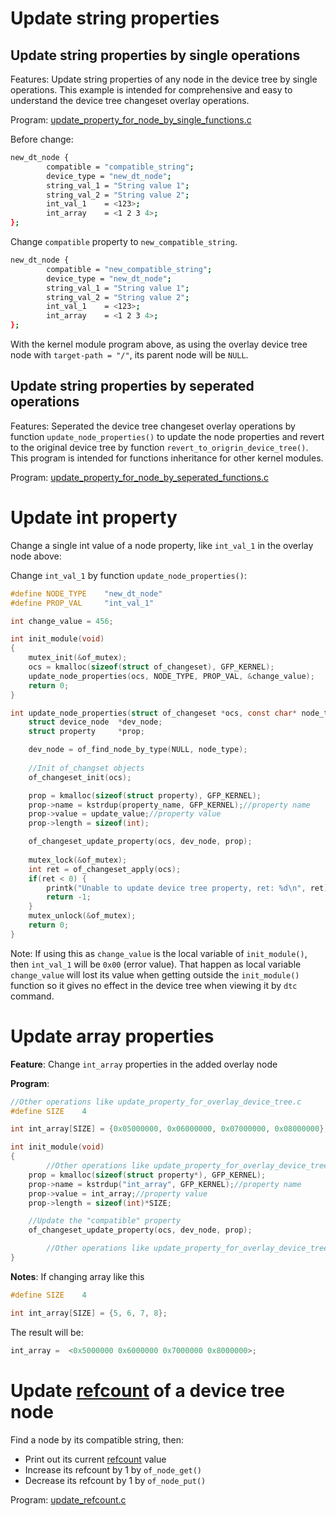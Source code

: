 # Update string properties

## Update string properties by single operations

Features: Update string properties of any node in the device tree by single operations. This example is intended for comprehensive and easy to understand the device tree changeset overlay operations.

Program: [update_property_for_node_by_single_functions.c](update_property_for_node_by_single_functions.c)

Before change:

```sh
new_dt_node {
        compatible = "compatible_string";
        device_type = "new_dt_node";
        string_val_1 = "String value 1";
        string_val_2 = "String value 2";
        int_val_1    = <123>;
        int_array	 = <1 2 3 4>;
};
```

Change ``compatible`` property to ``new_compatible_string``.

```sh
new_dt_node {
        compatible = "new_compatible_string";
        device_type = "new_dt_node";
        string_val_1 = "String value 1";
        string_val_2 = "String value 2";
        int_val_1    = <123>;
        int_array	 = <1 2 3 4>;
};
```

With the kernel module program above, as using the overlay device tree node with ``target-path = "/"``, its parent node will be ``NULL``.

## Update string properties by seperated operations

Features: Seperated the device tree changeset overlay operations by function ``update_node_properties()`` to update the node properties and revert to the original device tree by function ``revert_to_origrin_device_tree()``. This program is intended for functions inheritance for other kernel modules.

Program: [update_property_for_node_by_seperated_functions.c](update_property_for_node_by_seperated_functions.c)

# Update int property

Change a single int value of a node property, like ``int_val_1`` in the overlay node above:

Change ``int_val_1`` by function ``update_node_properties()``:

```c
#define NODE_TYPE    "new_dt_node"
#define PROP_VAL     "int_val_1"

int change_value = 456;

int init_module(void)
{
	mutex_init(&of_mutex);
    ocs = kmalloc(sizeof(struct of_changeset), GFP_KERNEL);
	update_node_properties(ocs, NODE_TYPE, PROP_VAL, &change_value);
	return 0;
}

int update_node_properties(struct of_changeset *ocs, const char* node_type, const char* property_name, int *update_value){
	struct device_node  *dev_node;
	struct property  	*prop;

	dev_node = of_find_node_by_type(NULL, node_type);
	
	//Init of_changset objects
	of_changeset_init(ocs);

	prop = kmalloc(sizeof(struct property), GFP_KERNEL);
	prop->name = kstrdup(property_name, GFP_KERNEL);//property name
	prop->value = update_value;//property value
	prop->length = sizeof(int);

	of_changeset_update_property(ocs, dev_node, prop);
	
	mutex_lock(&of_mutex);
	int ret = of_changeset_apply(ocs);
	if(ret < 0) {
		printk("Unable to update device tree property, ret: %d\n", ret);
		return -1;
	}
	mutex_unlock(&of_mutex);
	return 0; 
}
```

Note: If using this as ``change_value`` is the local variable of ``init_module()``, then ``int_val_1`` will be ``0x00`` (error value). That happen as local variable ``change_value`` will lost its value when getting outside the ``init_module()`` function so it gives no effect in the device tree when viewing it by ``dtc`` command.

# Update array properties

**Feature**: Change ``int_array`` properties in the added overlay node

**Program**:

```c
//Other operations like update_property_for_overlay_device_tree.c
#define SIZE	4

int int_array[SIZE] = {0x05000000, 0x06000000, 0x07000000, 0x08000000};

int init_module(void)
{
        //Other operations like update_property_for_overlay_device_tree.c
	prop = kmalloc(sizeof(struct property*), GFP_KERNEL);
	prop->name = kstrdup("int_array", GFP_KERNEL);//property name
	prop->value = int_array;//property value
	prop->length = sizeof(int)*SIZE;

	//Update the "compatible" property
	of_changeset_update_property(ocs, dev_node, prop);

        //Other operations like update_property_for_overlay_device_tree.c
}
```

**Notes**: If changing array like this

```c
#define SIZE	4

int int_array[SIZE] = {5, 6, 7, 8};
```

The result will be:

```c
int_array =  <0x5000000 0x6000000 0x7000000 0x8000000>;
```
# Update [refcount](https://github.com/TranPhucVinh/C/tree/master/Kernel/Character%20device/Character%20device%20operations#kobject-and-refcount) of a device tree node

Find a node by its compatible string, then:

* Print out its current [refcount](https://github.com/TranPhucVinh/C/tree/master/Kernel/Character%20device/Character%20device%20operations#kobject-and-refcount) value
* Increase its refcount by 1 by ``of_node_get()``
* Decrease its refcount by 1 by ``of_node_put()``

Program: [update_refcount.c](update_refcount.c)
